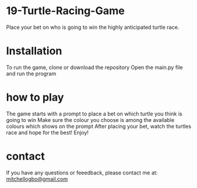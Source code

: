 # 19-Turtle-Racing-Game

Place your bet on who is going to win the highly anticipated turtle race.

# Installation

To run the game, clone or download the repository
Open the main.py file and run the program

# how to play

The game starts with a prompt to place a bet on which turtle you think is going to win
Make sure the colour you choose is among the available colours which shows on the prompt
After placing your bet, watch the turtles race and hope for the best!
Enjoy!

# contact

If you have any questions or feeedback, please contact me at: mitchellogbo@gmail.com

